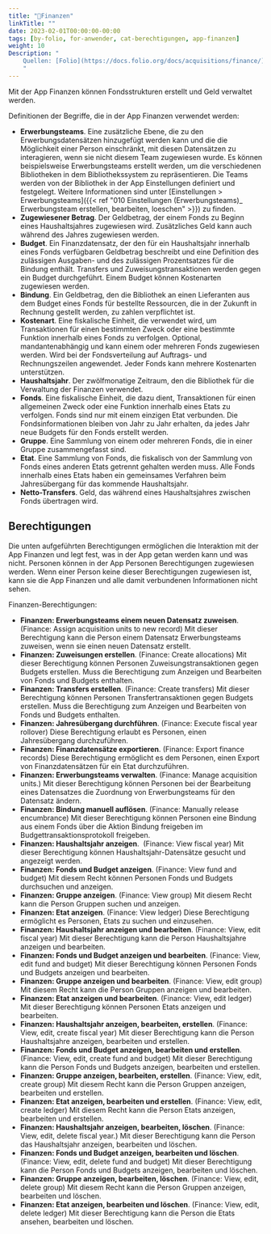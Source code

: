 ```yaml
---
title: "📱Finanzen"
linkTitle: ""
date: 2023-02-01T00:00:00-00:00
tags: [by-folio, for-anwender, cat-berechtigungen, app-finanzen]
weight: 10
Description: "
    Quellen: [Folio](https://docs.folio.org/docs/acquisitions/finance/) <!-- & [GBV](https://info.gebev.de/pages/viewpage.action?pageId=839188622) -->
    "
---
```


Mit der App Finanzen können Fondsstrukturen erstellt und Geld verwaltet werden.

Definitionen der Begriffe, die in der App Finanzen verwendet werden:

* **Erwerbungsteams**. Eine zusätzliche Ebene, die zu den Erwerbungsdatensätzen hinzugefügt werden kann und die die Möglichkeit einer Person einschränkt, mit diesen Datensätzen zu interagieren, wenn sie nicht diesem Team zugewiesen wurde. Es können beispielsweise Erwerbungsteams erstellt werden, um die verschiedenen Bibliotheken in dem Bibliothekssystem zu repräsentieren. Die Teams werden von der Bibliothek in der App Einstellungen definiert und festgelegt. Weitere Informationen sind unter [Einstellungen > Erwerbungsteams]({{< ref "010 Einstellungen (Erwerbungsteams)_ Erwerbungsteam erstellen, bearbeiten, loeschen" >}}) zu finden.
* **Zugewiesener Betrag**. Der Geldbetrag, der einem Fonds zu Beginn eines Haushaltsjahres zugewiesen wird. Zusätzliches Geld kann auch während des Jahres zugewiesen werden.
* **Budget**. Ein Finanzdatensatz, der den für ein Haushaltsjahr innerhalb eines Fonds verfügbaren Geldbetrag beschreibt und eine Definition des zulässigen Ausgaben- und des zulässigen Prozentsatzes für die Bindung enthält. Transfers und Zuweisungstransaktionen werden gegen ein Budget durchgeführt. Einem Budget können Kostenarten zugewiesen werden.
* **Bindung**. Ein Geldbetrag, den die Bibliothek an einen Lieferanten aus dem Budget eines Fonds für bestellte Ressourcen, die in der Zukunft in Rechnung gestellt werden, zu zahlen verpflichtet ist.
* **Kostenart**. Eine fiskalische Einheit, die verwendet wird, um Transaktionen für einen bestimmten Zweck oder eine bestimmte Funktion innerhalb eines Fonds zu verfolgen. Optional, mandantenabhängig und kann einem oder mehreren Fonds zugewiesen werden. Wird bei der Fondsverteilung auf Auftrags- und Rechnungszeilen angewendet. Jeder Fonds kann mehrere Kostenarten unterstützen.
* **Haushaltsjahr**. Der zwölfmonatige Zeitraum, den die Bibliothek für die Verwaltung der Finanzen verwendet.
* **Fonds**. Eine fiskalische Einheit, die dazu dient, Transaktionen für einen allgemeinen Zweck oder eine Funktion innerhalb eines Etats zu verfolgen. Fonds sind nur mit einem einzigen Etat verbunden. Die Fondsinformationen bleiben von Jahr zu Jahr erhalten, da jedes Jahr neue Budgets für den Fonds erstellt werden.
* **Gruppe**. Eine Sammlung von einem oder mehreren Fonds, die in einer Gruppe zusammengefasst sind.
* **Etat**. Eine Sammlung von Fonds, die fiskalisch von der Sammlung von Fonds eines anderen Etats getrennt gehalten werden muss. Alle Fonds innerhalb eines Etats haben ein gemeinsames Verfahren beim Jahresübergang für das kommende Haushaltsjahr.
* **Netto-Transfers**. Geld, das während eines Haushaltsjahres zwischen Fonds übertragen wird.

## Berechtigungen

Die unten aufgeführten Berechtigungen ermöglichen die Interaktion mit der App Finanzen und legt fest, was in der App getan werden kann und was nicht. Personen können in der App Personen Berechtigungen zugewiesen werden. Wenn einer Person keine dieser Berechtigungen zugewiesen ist, kann sie die App Finanzen und alle damit verbundenen Informationen nicht sehen.

Finanzen-Berechtigungen:

* **Finanzen: Erwerbungsteams einem neuen Datensatz zuweisen**. (Finance: Assign acquisition units to new record)
    Mit dieser Berechtigung kann die Person einem Datensatz Erwerbungsteams zuweisen, wenn sie einen neuen Datensatz erstellt.
* **Finanzen: Zuweisungen erstellen**. (Finance: Create allocations)
    Mit dieser Berechtigung können Personen Zuweisungstransaktionen gegen Budgets erstellen. Muss die Berechtigung zum Anzeigen und Bearbeiten von Fonds und Budgets enthalten.
* **Finanzen: Transfers erstellen**. (Finance: Create transfers)
    Mit dieser Berechtigung können Personen Transfertransaktionen gegen Budgets erstellen. Muss die Berechtigung zum Anzeigen und Bearbeiten von Fonds und Budgets enthalten.
* **Finanzen: Jahresübergang durchführen**. (Finance: Execute fiscal year rollover)
    Diese Berechtigung erlaubt es Personen, einen Jahresübergang durchzuführen.
* **Finanzen: Finanzdatensätze exportieren**. (Finance: Export finance records)
    Diese Berechtigung ermöglicht es dem Personen, einen Export von Finanzdatensätzen für ein Etat durchzuführen.
* **Finanzen: Erwerbungsteams verwalten**. (Finance: Manage acquisition units.)
    Mit dieser Berechtigung können Personen bei der Bearbeitung eines Datensatzes die Zuordnung von Erwerbungsteams für den Datensatz ändern.
* **Finanzen: Bindung manuell auflösen**. (Finance: Manually release encumbrance)
    Mit dieser Berechtigung können Personen eine Bindung aus einem Fonds über die Aktion Bindung freigeben im Budgettransaktionsprotokoll freigeben.
* **Finanzen: Haushaltsjahr anzeigen**.  (Finance: View fiscal year)
    Mit dieser Berechtigung können Haushaltsjahr-Datensätze gesucht und angezeigt werden.
* **Finanzen: Fonds und Budget anzeigen**. (Finance: View fund and budget)
    Mit diesem Recht können Personen Fonds und Budgets durchsuchen und anzeigen.
* **Finanzen: Gruppe anzeigen**. (Finance: View group)
    Mit diesem Recht kann die Person Gruppen suchen und anzeigen.
* **Finanzen: Etat anzeigen**. (Finance: View ledger)
    Diese Berechtigung ermöglicht es Personen, Etats zu suchen und einzusehen.
* **Finanzen: Haushaltsjahr anzeigen und bearbeiten**. (Finance: View, edit fiscal year)
    Mit dieser Berechtigung kann die Person Haushaltsjahre anzeigen und bearbeiten.
* **Finanzen: Fonds und Budget anzeigen und bearbeiten**. (Finance: View, edit fund and budget)
    Mit dieser Berechtigung können Personen Fonds und Budgets anzeigen und bearbeiten.
* **Finanzen: Gruppe anzeigen und bearbeiten**. (Finance: View, edit group)
    Mit diesem Recht kann die Person Gruppen anzeigen und bearbeiten.
* **Finanzen: Etat anzeigen und bearbeiten**. (Finance: View, edit ledger)
    Mit dieser Berechtigung können Personen Etats anzeigen und bearbeiten.
* **Finanzen: Haushaltsjahr anzeigen, bearbeiten, erstellen**. (Finance: View, edit, create fiscal year)
    Mit dieser Berechtigung kann die Person Haushaltsjahre anzeigen, bearbeiten und erstellen.
* **Finanzen: Fonds und Budget anzeigen, bearbeiten und erstellen**. (Finance: View, edit, create fund and budget)
    Mit dieser Berechtigung kann die Person Fonds und Budgets anzeigen, bearbeiten und erstellen.
* **Finanzen: Gruppe anzeigen, bearbeiten, erstellen**. (Finance: View, edit, create group)
    Mit diesem Recht kann die Person Gruppen anzeigen, bearbeiten und erstellen.
* **Finanzen: Etat anzeigen, bearbeiten und erstellen**. (Finance: View, edit, create ledger)
    Mit diesem Recht kann die Person Etats anzeigen, bearbeiten und erstellen.
* **Finanzen: Haushaltsjahr anzeigen, bearbeiten, löschen**. (Finance: View, edit, delete fiscal year.)
    Mit dieser Berechtigung kann die Person das Haushaltsjahr anzeigen, bearbeiten und löschen.
* **Finanzen: Fonds und Budget anzeigen, bearbeiten und löschen**. (Finance: View, edit, delete fund and budget)
    Mit dieser Berechtigung kann die Person Fonds und Budgets anzeigen, bearbeiten und löschen.
* **Finanzen: Gruppe anzeigen, bearbeiten, löschen**. (Finance: View, edit, delete group)
    Mit diesem Recht kann die Person Gruppen anzeigen, bearbeiten und löschen.
* **Finanzen: Etat anzeigen, bearbeiten und löschen**. (Finance: View, edit, delete ledger)
    Mit dieser Berechtigung kann die Person die Etats ansehen, bearbeiten und löschen.
